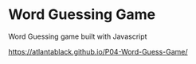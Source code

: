 # Word Guessing Game

Word Guessing game built with Javascript

https://atlantablack.github.io/P04-Word-Guess-Game/
